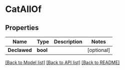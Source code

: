# CatAllOf

## Properties

Name | Type | Description | Notes
------------ | ------------- | ------------- | -------------
**Declawed** | **bool** |  | [optional] 

[[Back to Model list]](../README.md#documentation-for-models) [[Back to API list]](../README.md#documentation-for-api-endpoints) [[Back to README]](../README.md)


